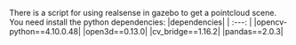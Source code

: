 There is a script for using realsense in gazebo to get a pointcloud scene.
You need install the python dependencies:
|dependencies|
| :---: |
|opencv-python==4.10.0.48|
|open3d==0.13.0|
|cv_bridge==1.16.2|
|pandas==2.0.3|
